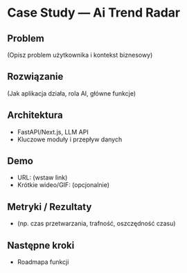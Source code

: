 # Case Study — Ai Trend Radar

## Problem
(Opisz problem użytkownika i kontekst biznesowy)

## Rozwiązanie
(Jak aplikacja działa, rola AI, główne funkcje)

## Architektura
- FastAPI/Next.js, LLM API
- Kluczowe moduły i przepływ danych

## Demo
- URL: (wstaw link)
- Krótkie wideo/GIF: (opcjonalnie)

## Metryki / Rezultaty
- (np. czas przetwarzania, trafność, oszczędność czasu)

## Następne kroki
- Roadmapa funkcji
